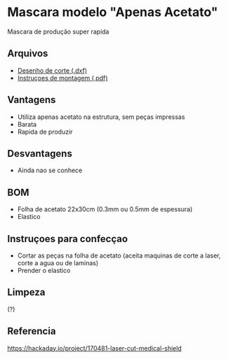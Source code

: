# Mascara modelo "Apenas Acetato"
Mascara de produção super rapida

## Arquivos
- [Desenho de corte (.dxf)](medical_shield_0_5mm.dxf)
- [Instruçoes de montagem (.pdf)](Assembly_instruction.pdf)

## Vantagens
- Utiliza apenas acetato na estrutura, sem peças impressas
- Barata
- Rapida de produzir

## Desvantagens
- Ainda nao se conhece

## BOM
- Folha de acetato 22x30cm (0.3mm ou 0.5mm de espessura)
- Elastico

## Instruçoes para confecçao

- Cortar as peças na folha de acetato (aceita maquinas de corte a laser, corte a agua ou de laminas)
- Prender o elastico

## Limpeza
(?)

## Referencia
https://hackaday.io/project/170481-laser-cut-medical-shield